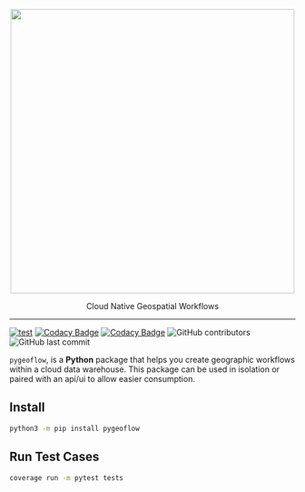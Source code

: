 <p align="center">
  <img width="500" src="docs/logos/GeoFlow.png"/ alt-text="main image">
  <p align="center">Cloud Native Geospatial Workflows</p>
</p>

---

[![test](https://github.com/mkeller3/pygeoflow/actions/workflows/unit_tests.yml/badge.svg?branch=main)](https://github.com/mkeller3/pygeoflow/actions/workflows/unit_tests.yml)
[![Codacy Badge](https://app.codacy.com/project/badge/Coverage/f204139eedaa4d959a7df827de3118d3)](https://app.codacy.com/gh/mkeller3/pygeoflow/dashboard?utm_source=gh&utm_medium=referral&utm_content=&utm_campaign=Badge_coverage)
[![Codacy Badge](https://app.codacy.com/project/badge/Grade/f204139eedaa4d959a7df827de3118d3)](https://app.codacy.com/gh/mkeller3/pygeoflow/dashboard?utm_source=gh&utm_medium=referral&utm_content=&utm_campaign=Badge_grade)
![GitHub contributors](https://img.shields.io/github/contributors/mkeller3/pygeoflow)
![GitHub last commit](https://img.shields.io/github/last-commit/mkeller3/pygeoflow?logo=github)


`pygeoflow`, is a **Python** package that helps you create geographic workflows within a cloud data warehouse. This package can be used in isolation or paired with an api/ui to allow easier consumption.

## Install

```bash
python3 -m pip install pygeoflow
```

## Run Test Cases

```bash
coverage run -m pytest tests
```